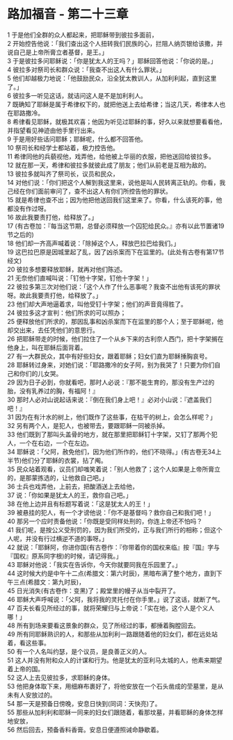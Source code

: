 # 路加福音 - 第二十三章
  
 1 于是他们全群的众人都起来，把耶稣带到彼拉多面前，  
 2 开始控告他说：「我们查出这个人扭转我们民族的心，拦阻人纳页银给该撒，并说自己是上帝所膏立者基督，是王。」  
 3 于是彼拉多问耶稣说：「你是犹太人的王吗？」耶稣回答他说：「你说的是。」  
 4 彼拉多对祭司长和群众说：「我查不出这人有什么罪状。」  
 5 他们却越极力地说：「他鼓励民众，沿全犹太教训人，从加利利起，直到这里了。」  
 6 彼拉多一听见这话，就诘问这人是不是加利利人。  
 7 既确知了耶稣是属于希律权下的，就把他送上去给希律；当这几天，希律本人也在耶路撒冷。  
 8 希律看见耶稣，就极其欢喜；他因为听见过耶稣的事，好久以来就想要看看他，并指望看见神迹由他手里行出来。  
 9 于是用好些话问耶稣；耶稣呢，什么都不回答他。  
 10 祭司长和经学士都站着，极力控告他。  
 11 希律同他的兵藐视他，戏弄他，给他被上华丽的衣服，把他送回给彼拉多。  
 12 就在那一天，希律和彼拉多就彼此成了朋友；他们从前老是互相为敌的。  
 13 彼拉多就叫齐了祭司长，议员和民众，  
 14 对他们说：「你们把这个人解到我这里来，说他是叫人民转离正轨的。你看，我己经在你们面前审问了，查不出这人有你们所控告他的罪状。  
 15 就是希律也查不出；因为他把他送回我们这里来了。你看，什么该死的事，他都没有作过呀。  
 16 故此我要责打他，给释放了。」  
 17 (有古卷加：『每当这节期，总督必须释放一个囚犯给民众。』亦有以此节置诸19节之后的)  
 18 他们却一齐高声喊着说：「除掉这个人，释放巴拉巴给我们。」  
 19 这巴拉巴原是因城里起了乱，因了凶杀案而下在监里的。(此处有古卷有第17节经文)  
 20 彼拉多想要释放耶稣，就再对他们陈述。  
 21 无奈他们直喊叫说：「钉他十字架，钉他十字架！」  
 22 彼拉多第三次对他们说：「这个人作了什么恶事呢？我查不出他有该死的罪状呀。故此我要责打他，给释放了。」  
 23 他们却大声地逼着求，叫他受钉十字架；他们的声音竟得胜了。  
 24 彼拉多这才宣判：他们所求的可以照办；  
 25 便释放他们所求的，那因乱事和凶杀案而下在监里的那个人；至于耶稣呢，他却交出来，去任凭他们的意思行。  
 26 把耶稣带走的时候，他们拉住了一个从乡下来的古利奈人西门，把十字架搁在他身上，叫在耶稣后面背着。  
 27 有一大群民众，其中有好些妇女，跟着耶稣；妇女们直为耶稣捶胸哀号。  
 28 耶稣转过身来，对她们说：「耶路撒冷的女子阿，别为我哭了！只要为你们自己和你们的儿女哭。  
 29 因为日子必到，你就看吧，那时人必说：『那不能生育的，那没有生产过的胎，没有乳养过的胸，有福阿！』  
 30 那时人必对山说起话来说：『倒在我们身上吧！』必对小山说：『遮盖我们吧！』  
 31 因为在有汁水的树上，他们既作了这些事，在枯干的树上，会怎么样呢？」  
 32 另有两个人，是犯人，也被带去，要跟耶稣一同被杀掉。  
 33 他们既到了那叫头盖骨的地方，就在那里把耶稣钉十字架，又钉了那两个犯人，一个在右边，一个在左边。  
 34 耶稣说：「父阿，赦免他们，因为他们所作的，他们不晓得。」(有古卷无34上半节)他们分了耶稣的衣裳，拈了阄。  
 35 民众站着观看，议员们却嗤笑着说：「别人他救了；这个人如果是上帝所膏立的，是那蒙拣选的，让他救自己吧。」  
 36 士兵也戏弄他，上前去，把酸酒送上去给他，  
 37 说：「你如果是犹太人的王，救你自己吧。」  
 38 在他上边并且有标题写着说：「这是犹太人的王！」  
 39 被悬挂的犯人，有一个才谤他说：「你不是基督吗？救你自己和我们吧！」  
 40 那另一个应时责备他说：「你既是受同样处刑的，你连上帝还不怕吗？  
 41 我们呢，是按公义受刑罚的，因为我们所受的，正与我们所行的相称；但这个人呢，并没有行过横逆不道的事呀。」  
 42 就说：「耶稣阿，你进你国(有古卷作：『你带着你的国权来临』按『国』字与『国权』原系同字根)的时候，请记得我。」  
 43 耶稣对他说：「我实在告诉你，今天你就要同我在乐园里了。」  
 44 这时候大约是中午十二点(希腊文：第六时辰)，黑暗布满了整个地方，直到下午三点(希腊文：第九时辰)，  
 45 日光消失(有古卷作：变黑)了；殿堂里的幔子从当中裂开了。  
 46 耶稣大声呼喊说：「父阿，我将我的灵托付在你手里。」说了这话，就断了气。  
 47 百夫长看见所经过的事，就将荣耀归与上帝说：「实在地，这个人是个义人哪！」  
 48 所有到场来要看这景象的群众，见了所经过的事，都捶着胸膛回去。  
 49 所有同耶稣熟识的人，和那些从加利利一路跟随着他的妇女们，都在远处站着，看这些事。  
 50 有一个人名叫约瑟，是个议员，是良善正义的人。  
 51 这人并没有附和众人的计谋和行为。他是犹太的亚利马太城的人，他素来期望着上帝的国。  
 52 这人上去见彼拉多，求耶稣的身体。  
 53 他把身体取下来，用细麻布裹好了，将他安放在一个石头凿成的茔墓里，是从未有人安放过的。  
 54 那一天是预备日傍晚，安息日快到(同词：天快亮)了。  
 55 那些从加利利和耶稣一同来的妇女们跟随着，看那坟墓，并看耶稣的身体怎样地安放，  
 56 然后回去，预备香料香膏。安息日便遵照诫命静歇着。